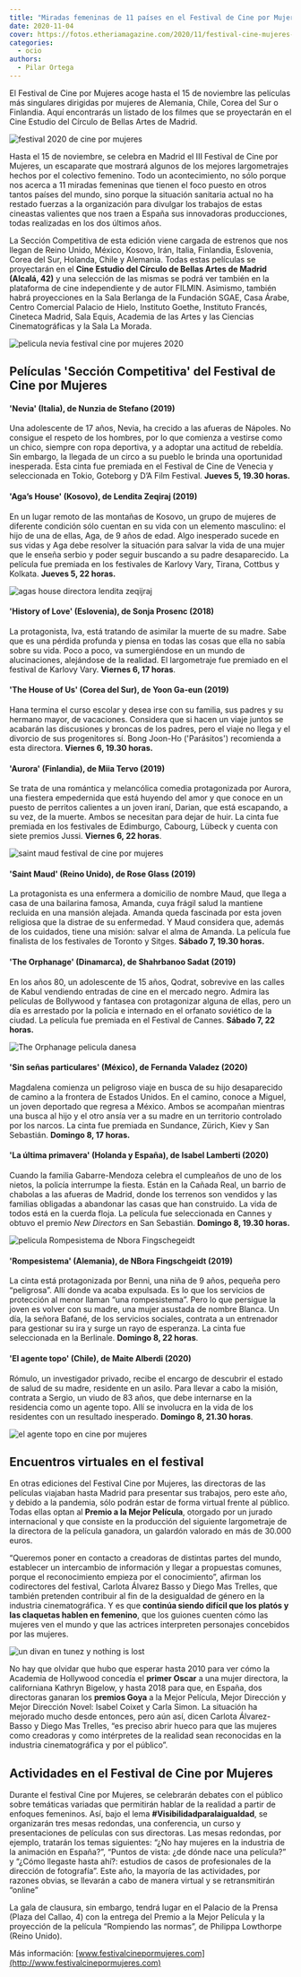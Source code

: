 ```yaml
---
title: "Miradas femeninas de 11 países en el Festival de Cine por Mujeres"
date: 2020-11-04
cover: https://fotos.etheriamagazine.com/2020/11/festival-cine-mujeres-Saint-Maud.jpg
categories: 
  - ocio
authors: 
  - Pilar Ortega
---
```


El Festival de Cine por Mujeres acoge hasta el 15 de noviembre las películas más singulares dirigidas por mujeres de Alemania, Chile, Corea del Sur o Finlandia. Aquí encontrarás un listado de los filmes que se proyectarán en el Cine Estudio del Círculo de Bellas Artes de Madrid.

![festival 2020 de cine por mujeres](https://fotos.etheriamagazine.com/2020/11/cartel-cine-por-mujeres.jpg "Cartel Festival Internacional de Cine por Mujeres.")

Hasta el 15 de noviembre, se celebra en Madrid el III Festival de Cine por Mujeres, un 
escaparate que mostrará algunos de los mejores largometrajes hechos por el colectivo 
femenino. Todo un acontecimiento, no sólo porque nos acerca a 11 miradas femeninas que 
tienen el foco puesto en otros tantos países del mundo, sino porque la situación 
sanitaria actual no ha restado fuerzas a la organización para divulgar los trabajos de 
estas cineastas valientes que nos traen a España sus innovadoras producciones, todas 
realizadas en los dos últimos años. 

La Sección Competitiva de esta edición viene cargada de estrenos que nos llegan de Reino 
Unido, México, Kosovo, Irán, Italia, Finlandia, Eslovenia, Corea del Sur, Holanda, Chile 
y Alemania. Todas estas películas se proyectarán en el **Cine Estudio del Círculo de 
Bellas Artes de Madrid (Alcalá, 42)** y una selección de las mismas se podrá ver también 
en la plataforma de cine independiente y de autor FILMIN. Asimismo, también habrá 
proyecciones en la Sala Berlanga de la Fundación SGAE, Casa Árabe, Centro Comercial 
Palacio de Hielo, Instituto Goethe, Instituto Francés, Cineteca Madrid, Sala Equis, 
Academia de las Artes y las Ciencias Cinematográficas y la Sala La Morada. 

![pelicula nevia festival cine por mujeres 2020](https://fotos.etheriamagazine.com/2020/11/festival-cine-mujeres-Nevia-Cartel.jpg "Cartel de la película 'Nevia' (Italia).")

## Películas 'Sección Competitiva' del Festival de Cine por Mujeres

#### 'Nevia' (Italia), de Nunzia de Stefano (2019)

Una adolescente de 17 años, Nevia, ha crecido a las afueras de Nápoles. No consigue el 
respeto de los hombres, por lo que comienza a vestirse como un chico, siempre con ropa 
deportiva, y a adoptar una actitud de rebeldía. Sin embargo, la llegada de un circo a su 
pueblo le brinda una oportunidad inesperada. Esta cinta fue premiada en el Festival de 
Cine de Venecia y seleccionada en Tokio, Goteborg y D’A Film Festival. **Jueves 5, 19.30 
horas.** 

#### 'Aga’s House' (Kosovo), de Lendita Zeqiraj (2019)

En un lugar remoto de las montañas de Kosovo, un grupo de mujeres de diferente condición 
sólo cuentan en su vida con un elemento masculino: el hijo de una de ellas, Aga, de 9 
años de edad. Algo inesperado sucede en sus vidas y Aga debe resolver la situación para 
salvar la vida de una mujer que le enseña serbio y poder seguir buscando a su padre 
desaparecido. La película fue premiada en los festivales de Karlovy Vary, Tirana, 
Cottbus y Kolkata. **Jueves 5, 22 horas.** 

![agas house directora lendita zeqijraj](https://fotos.etheriamagazine.com/2020/11/festival-cine-mujeres-Agas-house.jpg "'Aga's House' de la directora Lendita Zeqiraj (Kosovo).")

#### 'History of Love' (Eslovenia), de Sonja Prosenc (2018)

La protagonista, Iva, está tratando de asimilar la muerte de su madre. Sabe que es una 
pérdida profunda y piensa en todas las cosas que ella no sabía sobre su vida. Poco a 
poco, va sumergiéndose en un mundo de alucinaciones, alejándose de la realidad. El 
largometraje fue premiado en el festival de Karlovy Vary. **Viernes 6, 17 horas**. 

#### 'The House of Us' (Corea del Sur), de Yoon Ga-eun (2019)

Hana termina el curso escolar y desea irse con su familia, sus padres y su hermano 
mayor, de vacaciones. Considera que si hacen un viaje juntos se acabarán las discusiones 
y broncas de los padres, pero el viaje no llega y el divorcio de sus progenitores sí. 
Bong Joon-Ho ('Parásitos') recomienda a esta directora. **Viernes 6, 19.30 horas.** 

#### 'Aurora' (Finlandia), de Miia Tervo (2019)

Se trata de una romántica y melancólica comedia protagonizada por Aurora, una fiestera 
empedernida que está huyendo del amor y que conoce en un puesto de perritos calientes a 
un joven iraní, Darian, que está escapando, a su vez, de la muerte. Ambos se necesitan 
para dejar de huir. La cinta fue premiada en los festivales de Edimburgo, Cabourg, 
Lübeck y cuenta con siete premios Jussi. **Viernes 6, 22 horas**. 

![saint maud festival de cine por mujeres](https://fotos.etheriamagazine.com/2020/11/festival-cine-mujeres-Saint-Maud.jpg "Película 'Saint Maud' de la directora Rose Glass (Reino Unido).")

#### 'Saint Maud' (Reino Unido), de Rose Glass (2019)

La protagonista es una enfermera a domicilio de nombre Maud, que llega a casa de una 
bailarina famosa, Amanda, cuya frágil salud la mantiene recluida en una mansión alejada. 
Amanda queda fascinada por esta joven religiosa que la distrae de su enfermedad. Y Maud 
considera que, además de los cuidados, tiene una misión: salvar el alma de Amanda. La 
película fue finalista de los festivales de Toronto y Sitges. **Sábado 7, 19.30 horas.** 

#### 'The Orphanage' (Dinamarca), de Shahrbanoo Sadat (2019)

En los años 80, un adolescente de 15 años, Qodrat, sobrevive en las calles de Kabul 
vendiendo entradas de cine en el mercado negro. Admira las películas de Bollywood y 
fantasea con protagonizar alguna de ellas, pero un día es arrestado por la policía e 
internado en el orfanato soviético de la ciudad. La película fue premiada en el Festival 
de Cannes. **Sábado 7, 22 horas.** 

![The Orphanage pelicula danesa](https://fotos.etheriamagazine.com/2020/11/festival-cine-mujeres-The-Orphanage.jpg "'The Orphanage' dirigida por Shahrbanoo Sadat (Dinamarca).")

#### 'Sin señas particulares' (México), de Fernanda Valadez (2020)

Magdalena comienza un peligroso viaje en busca de su hijo desaparecido de camino a la 
frontera de Estados Unidos. En el camino, conoce a Miguel, un joven deportado que 
regresa a México. Ambos se acompañan mientras una busca al hijo y el otro ansía ver a su 
madre en un territorio controlado por los narcos. La cinta fue premiada en Sundance, 
Zürich, Kiev y San Sebastián. **Domingo 8, 17 horas.** 

#### 'La última primavera' (Holanda y España), de Isabel Lamberti (2020)

Cuando la familia Gabarre-Mendoza celebra el cumpleaños de uno de los nietos, la policía 
interrumpe la fiesta. Están en la Cañada Real, un barrio de chabolas a las afueras de 
Madrid, donde los terrenos son vendidos y las familias obligadas a abandonar las casas 
que han construido. La vida de todos está en la cuerda floja. La película fue 
seleccionada en Cannes y obtuvo el premio _New Directors_ en San Sebastián. **Domingo 8, 
19.30 horas.** 

![pelicula Rompesistema de Nbora Fingschegeidt](https://fotos.etheriamagazine.com/2020/11/festival-cine-mujeres-System-Crasher.jpg "'Rompesistema', la película de Nbora Fingschegeidt, compite en el festival.")

#### 'Rompesistema' (Alemania), de NBora Fingschgeidt (2019)

La cinta está protagonizada por Benni, una niña de 9 años, pequeña pero “peligrosa”. 
Allí donde va acaba expulsada. Es lo que los servicios de protección al menor llaman 
“una rompesistema”. Pero lo que persigue la joven es volver con su madre, una mujer 
asustada de nombre Blanca. Un día, la señora Bafané, de los servicios sociales, contrata 
a un entrenador para gestionar su ira y surge un rayo de esperanza. La cinta fue 
seleccionada en la Berlinale. **Domingo 8, 22 horas**. 

#### 'El agente topo' (Chile), de Maite Alberdi (2020)

Rómulo, un investigador privado, recibe el encargo de descubrir el estado de salud de su 
madre, residente en un asilo. Para llevar a cabo la misión, contrata a Sergio, un viudo 
de 83 años, que debe internarse en la residencia como un agente topo. Allí se involucra 
en la vida de los residentes con un resultado inesperado. **Domingo 8, 21.30 horas**. 

![el agente topo en cine por mujeres](https://fotos.etheriamagazine.com/2020/11/festival-cine-mujeres-El-agente-topo-Maite-Alberdi.jpg "'El agente topo' de la directora Maite Alberdi (Chile).")

## Encuentros virtuales en el festival

En otras ediciones del Festival Cine por Mujeres, las directoras de las películas 
viajaban hasta Madrid para presentar sus trabajos, pero este año, y debido a la 
pandemia, sólo podrán estar de forma virtual frente al público. Todas ellas optan al 
**Premio a la Mejor Película**, otorgado por un jurado internacional y que consiste en 
la producción del siguiente largometraje de la directora de la película ganadora, un 
galardón valorado en más de 30.000 euros. 

“Queremos poner en contacto a creadoras de distintas partes del mundo, establecer un 
intercambio de información y llegar a propuestas comunes, porque el reconocimiento 
empieza por el conocimiento”, afirman los codirectores del festival, Carlota Álvarez 
Basso y Diego Mas Trelles, que también pretenden contribuir al fin de la desigualdad de 
género en la industria cinematográfica. Y es que **continúa siendo difícil que los 
platós y las claquetas hablen en femenino**, que los guiones cuenten cómo las mujeres 
ven el mundo y que las actrices interpreten personajes concebidos por las mujeres. 

![un divan en tunez y nothing is lost](https://fotos.etheriamagazine.com/2020/11/Un-divan-en-Tunez-nothing-is-lost.jpg "En el marco del festival también se proyectarán filmes de autoras árabes y polacas.")

No hay que olvidar que hubo que esperar hasta 2010 para ver cómo la Academia de 
Hollywood concedía el **primer Oscar** a una mujer directora, la californiana Kathryn 
Bigelow, y hasta 2018 para que, en España, dos directoras ganaran los **premios Goya** a 
la Mejor Película, Mejor Dirección y Mejor Dirección Novel: Isabel Coixet y Carla Simon. 
La situación ha mejorado mucho desde entonces, pero aún así, dicen Carlota Álvarez-Basso 
y Diego Mas Trelles, “es preciso abrir hueco para que las mujeres como creadoras y como 
intérpretes de la realidad sean reconocidas en la industria cinematográfica y por el 
público”. 

## Actividades en el Festival de Cine por Mujeres

Durante el festival Cine por Mujeres, se celebrarán debates con el público sobre 
temáticas variadas que permitirán hablar de la realidad a partir de enfoques femeninos. 
Así, bajo el lema **#Visibilidadparalaigualdad**, se organizarán tres mesas redondas, 
una conferencia, un curso y presentaciones de películas con sus directoras. Las mesas 
redondas, por ejemplo, tratarán los temas siguientes: “¿No hay mujeres en la industria 
de la animación en España?”, “Puntos de vista: ¿de dónde nace una película?” y “¿Cómo 
llegaste hasta ahí?: estudios de casos de profesionales de la dirección de fotografía”. 
Este año, la mayoría de las actividades, por razones obvias, se llevarán a cabo de 
manera virtual y se retransmitirán “online” 

La gala de clausura, sin embargo, tendrá lugar en el Palacio de la Prensa (Plaza del 
Callao, 4) con la entrega del Premio a la Mejor Película y la proyección de la película 
“Rompiendo las normas”, de Philippa Lowthorpe (Reino Unido). 

Más información: [www.festivalcinepormujeres.com](http://www.festivalcinepormujeres.com)

